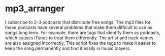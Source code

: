 # mp3_arranger

I subscribe to 2-3 podcasts that distribute free songs. The mp3 files for these podcasts have several 
problems that make them difficult to use as songs long term. For example, there are 
tags that identify them as podcasts, which causes iTunes to treat them differently. The
artist and track names are also assigned incorrectly. This script fixes the tags to 
make it easier to keep the song permanently and find it easily in music players.


